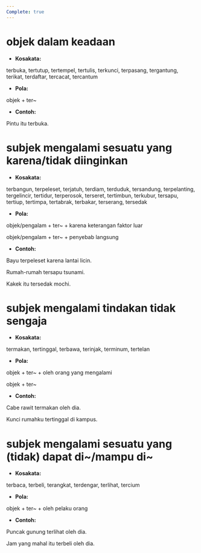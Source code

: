 ```yaml
---
Complete: true
---
```


# objek dalam keadaan

* **Kosakata:**

terbuka, tertutup, tertempel, tertulis, terkunci, terpasang, tergantung, terikat, terdaftar, tercacat, tercantum

* **Pola:**

objek + ter\~

* **Contoh:**

Pintu itu terbuka.

# subjek mengalami sesuatu yang karena/tidak diinginkan

* **Kosakata:**

terbangun, terpeleset, terjatuh, terdiam, terduduk, tersandung, terpelanting, tergelincir, tertidur, terperosok, terseret, tertimbun, terkubur, tersapu, tertiup, tertimpa, tertabrak, terbakar, terserang, tersedak

* **Pola:**

objek/pengalam + ter\~ + karena keterangan faktor luar

objek/pengalam + ter\~ + penyebab langsung

* **Contoh:**

Bayu terpeleset karena lantai licin.

Rumah-rumah tersapu tsunami.

Kakek itu tersedak mochi.

# subjek mengalami tindakan tidak sengaja

* **Kosakata:**

termakan, tertinggal, terbawa, terinjak, terminum, tertelan

* **Pola:**

objek + ter\~ + oleh orang yang mengalami

objek + ter\~

* **Contoh:**

Cabe rawit termakan oleh dia.

Kunci rumahku tertinggal di kampus.

# subjek mengalami sesuatu yang (tidak) dapat di\~/mampu di\~

* **Kosakata:**

terbaca, terbeli, terangkat, terdengar, terlihat, tercium

* **Pola:**

objek + ter\~ + oleh pelaku orang

* **Contoh:**

Puncak gunung terlihat oleh dia.

Jam yang mahal itu terbeli oleh dia.
